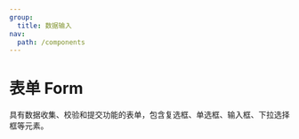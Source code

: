 ```yaml
---
group:
  title: 数据输入
nav:
  path: /components
---
```


# 表单 Form

具有数据收集、校验和提交功能的表单，包含复选框、单选框、输入框、下拉选择框等元素。
